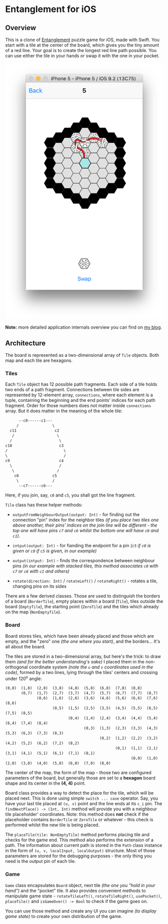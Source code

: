 # Entanglement for iOS

## Overview

This is a clone of [Entanglement](http://entanglement.gopherwoodstudios.com/)
puzzle game for iOS, made with Swift. You start with a tile at the center of
the board, which gives you the tiny amount of a red
line. Your goal is to create the longest red line path possible.
You can use either the tile in your hands or swap it with the one
in your pocket.

![Screenshot](https://raw.githubusercontent.com/shybovycha/entanglement-ios/master/screen1.png)

**Note:** more detailed application internals overview you can find on [my blog](http://shybovycha.github.io/2017/03/13/entanglement.html).

## Architecture

The board is represented as a two-dimensional array of `Tile` objects.
Both map and each tile are hexagons.

### Tiles

Each `Tile` object has 12 possible path fragments.
Each side of a tile holds two ends of a path fragment.
Connections between tile sides are represented by 12-element array,
`connections`, where each element is a tuple, containing the beginning
and the end points' indices for each path fragment.
Order for those numbers does not matter inside `connections` array.
But it does matter in the meaning of the whole tile:

```
      --c0------c1---
     /               \
  c11                 c2
   /                   \
  /                     \
c10                     c3
/                         \
\                         /
c9                      c4
  \                     /
   \                   /
    c8               c5
     \               /
      --c7------c6---
```

Here, if you join, say, `c0` and `c5`, you shall got the line fragment.

`Tile` class has these helper methods:

* `outputFromNeighbourOutput(output: Int)` - for finding out the connection "pin" index
  for the neighbor tiles *(if you place two tiles one above another,
  their pins' indices on the join line will be different - the top
  one will have pins `c7` and `c6` whilst the bottom one will have
  `c0` and `c1`)*.

* `intput(output: Int)` - for fianding the endpoint for a pin *(`c5` if `c0` is given or `c0` if `c5` is given, in our example)*

* `output(intput: Int)` - finds the correspondence between neighbour pins *(in our example with stacked tiles, this method associates `c0` with `c7` or `c6` with `c1` and others)*

* `rotate(direction: Int)` / `rotateLeft()` / `rotateRight()` - rotates a tile, changing pins on its sides

There are a few derived classes. Those are used to distinguish the borders of
a board (`BorderTile`), empty places within a board (`Tile`),
tiles outside the board (`EmptyTile`), the starting point (`ZeroTile`)
and the tiles which already on the map (`NonEmptyTile`).

### Board

Board stores tiles, which have been already placed and those which are empty,
and the "zero" one *(the one where you start)*, and the borders... It's all
about the board.

The tiles are stored in a two-dimensional array, but here's the trick:
to draw them *(and for the better understanding's sake)* I placed them
in the non-orthogonal coordinate system *(note the `u` and `v` coordinates
used in the code)*, formed by a two lines, lying through the tiles' centers
and crossing under 120<sup>o</sup> angle:

```
(0,8)  (1,8)  (2,8)  (3,8)  (4,8)  (5,8)  (6,8)  (7,8)  (8,8)
       (0,7)  (1,7)  (2,7)  (3,7)  (4,7)  (5,7)  (6,7)  (7,7)  (8,7)
              (0,6)  (1,6)  (2,6)  (3,6)  (4,6)  (5,6)  (6,6)  (7,6)  (8,6)
                     (0,5)  (1,5)  (2,5)  (3,5)  (4,5)  (5,5)  (6,5)  (7,5)  (8,5)
                            (0,4)  (1,4)  (2,4)  (3,4)  (4,4)  (5,4)  (6,4)  (7,4)  (8,4)
                                   (0,3)  (1,3)  (2,3)  (3,3)  (4,3)  (5,3)  (6,3)  (7,3)  (8,3)
                                          (0,2)  (1,2)  (2,2)  (3,2)  (4,2)  (5,2)  (6,2)  (7,2)  (8,2)
                                                 (0,1)  (1,1)  (2,1)  (3,1)  (4,1)  (5,1)  (6,1)  (7,1)  (8,1)
                                                        (0,0)  (1,0)  (2,0)  (3,0)  (4,0)  (5,0)  (6,0)  (7,0)  (8,0)
```

The center of the map, the form of the map - those two are configured
parameters of the board, but generally those are set to a **hexagon** board
shape and its center in the **(4, 4)** point.

Board class provides a way to detect the place for the tile, which will be placed next.
This is done using simple `switch ... case` operator. Say, you have your last tile placed at
`(u, v)` point and the line ends at its `c_i` pin. The `findNextPlace() -> (Int, Int)` method
will provide you with a neighbour tile placeholder' coordinates. Note: this method does **not**
check if the placeholder contains `BorderTile` or `ZeroTile` or whatever - this check is performed
whilst the new tile is being placed.

The `placeTile(tile: NonEmptyTile)` method performs placing tile and checks for the game end.
This method also performs the extension of a path. The information about current path is
stored in the `Path` class instance in the form of `(u, v, localInput, localOutput)` structure.
Most of those parameters are stored for the debugging purposes - the only thing you need is
the output pin of each tile.

### Game

`Game` class encapsulates `Board` object, next tile *(the one you "hold in your hand")* and the "pocket"
tile. It also provides convenient methods to manipulate game state - `rotateTileLeft()`,
`rotateTileRight()`, `usePocket()`, `placeTile()` and `isGameOver() -> Bool` to check if the game
goes on.

You can use those method and create any UI you can imagine *(to display game state)* to create
your own distribution of the game.
